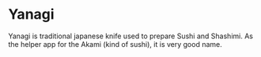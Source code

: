 # Yanagi
Yanagi is traditional japanese knife used to prepare Sushi and Shashimi. As the helper app for the Akami (kind of sushi), it is very good name.
